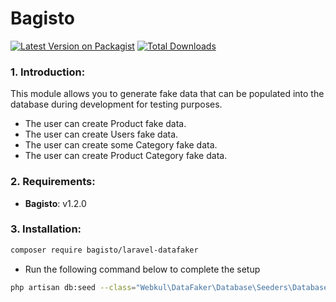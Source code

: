 # Bagisto
[![Latest Version on Packagist](https://img.shields.io/packagist/v/bagisto/laravel-data-faker.svg?style=flat-square)](https://packagist.org/packages/bagisto/laravel-data-faker)
[![Total Downloads](https://img.shields.io/packagist/dt/bagisto/laravel-data-faker.svg?style=flat-square)](https://packagist.org/packages/bagisto/laravel-data-faker)

### 1. Introduction:

This module allows you to generate fake data that can be populated into the database during development for testing purposes.  

* The user can create Product fake data.
* The user can create Users fake data.
* The user can create some Category fake data.
* The user can create Product Category fake data.

### 2. Requirements:

* **Bagisto**: v1.2.0

### 3. Installation:

```sh
composer require bagisto/laravel-datafaker
```

* Run the following command below to complete the setup

```sh
php artisan db:seed --class="Webkul\DataFaker\Database\Seeders\DatabaseSeeder"
```
